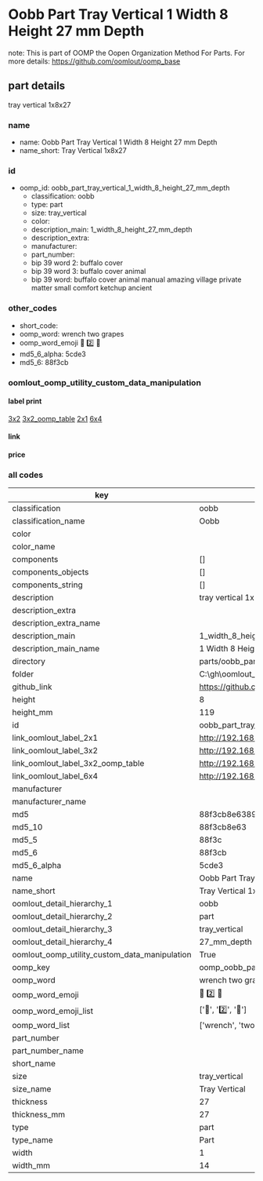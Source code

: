 # Oobb Part Tray Vertical 1 Width 8 Height 27 mm Depth  

note: This is part of OOMP the Oopen Organization Method For Parts. For more details: https://github.com/oomlout/oomp_base

##  part details
  



tray vertical 1x8x27



### name
* name: Oobb Part Tray Vertical 1 Width 8 Height 27 mm Depth
* name_short: Tray Vertical 1x8x27 
### id
* oomp_id: oobb_part_tray_vertical_1_width_8_height_27_mm_depth
  * classification: oobb
  * type: part
  * size: tray_vertical
  * color: 
  * description_main: 1_width_8_height_27_mm_depth
  * description_extra: 
  * manufacturer: 
  * part_number: 
  * bip 39 word 2: buffalo cover
  * bip 39 word 3: buffalo cover animal
  * bip 39 word: buffalo cover animal manual amazing village private matter small comfort ketchup ancient

### other_codes
* short_code: 
* oomp_word: wrench two grapes
* oomp_word_emoji :wrench: :two: :grapes:
* md5_6_alpha: 5cde3
* md5_6: 88f3cb






### oomlout_oomp_utility_custom_data_manipulation
#### label print
[3x2](http://192.168.1.245:1112/?label=oomp%205cde3)
[3x2_oomp_table](http://192.168.1.108:1112/?label=oomp%205cde3)
[2x1](http://192.168.1.242:1112/?label=oomp%205cde3)
[6x4](http://192.168.1.55:1112/?label=oomp%205cde3)    

#### link

                              

#### price







### all codes 
| key | value |  
| --- | --- |  
| classification | oobb |  
| classification_name | Oobb |  
| color |  |  
| color_name |  |  
| components | [] |  
| components_objects | [] |  
| components_string | [] |  
| description | tray vertical 1x8x27 |  
| description_extra |  |  
| description_extra_name |  |  
| description_main | 1_width_8_height_27_mm_depth |  
| description_main_name | 1 Width 8 Height 27 mm Depth |  
| directory | parts/oobb_part_tray_vertical_1_width_8_height_27_mm_depth |  
| folder | C:\gh\oomlout_oobb_version_4_generated_parts\parts\oobb_part_tray_vertical_1_width_8_height_27_mm_depth |  
| github_link | https://github.com/oomlout/oomlout_oomp_part_src/tree/main/parts/oobb_part_tray_vertical_1_width_8_height_27_mm_depth |  
| height | 8 |  
| height_mm | 119 |  
| id | oobb_part_tray_vertical_1_width_8_height_27_mm_depth |  
| link_oomlout_label_2x1 | http://192.168.1.242:1112/?label=oomp%205cde3 |  
| link_oomlout_label_3x2 | http://192.168.1.245:1112/?label=oomp%205cde3 |  
| link_oomlout_label_3x2_oomp_table | http://192.168.1.108:1112/?label=oomp%205cde3 |  
| link_oomlout_label_6x4 | http://192.168.1.55:1112/?label=oomp%205cde3 |  
| manufacturer |  |  
| manufacturer_name |  |  
| md5 | 88f3cb8e63895567d003e876120c60ed |  
| md5_10 | 88f3cb8e63 |  
| md5_5 | 88f3c |  
| md5_6 | 88f3cb |  
| md5_6_alpha | 5cde3 |  
| name | Oobb Part Tray Vertical 1 Width 8 Height 27 mm Depth |  
| name_short | Tray Vertical 1x8x27  |  
| oomlout_detail_hierarchy_1 | oobb |  
| oomlout_detail_hierarchy_2 | part |  
| oomlout_detail_hierarchy_3 | tray_vertical |  
| oomlout_detail_hierarchy_4 | 27_mm_depth |  
| oomlout_oomp_utility_custom_data_manipulation | True |  
| oomp_key | oomp_oobb_part_tray_vertical_1_width_8_height_27_mm_depth |  
| oomp_word | wrench two grapes |  
| oomp_word_emoji | :wrench: :two: :grapes: |  
| oomp_word_emoji_list | [':wrench:', ':two:', ':grapes:'] |  
| oomp_word_list | ['wrench', 'two', 'grapes'] |  
| part_number |  |  
| part_number_name |  |  
| short_name |  |  
| size | tray_vertical |  
| size_name | Tray Vertical |  
| thickness | 27 |  
| thickness_mm | 27 |  
| type | part |  
| type_name | Part |  
| width | 1 |  
| width_mm | 14 |  
